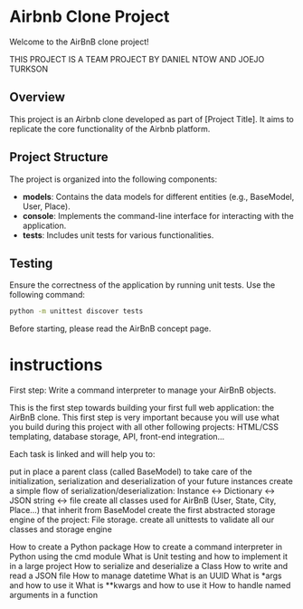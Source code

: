 # Airbnb Clone Project

Welcome to the AirBnB clone project!

THIS PROJECT IS A TEAM PROJECT BY DANIEL NTOW AND JOEJO TURKSON


## Overview
This project is an Airbnb clone developed as part of [Project Title]. It aims to replicate the core functionality of the Airbnb platform.


## Project Structure
The project is organized into the following components:

- **models**: Contains the data models for different entities (e.g., BaseModel, User, Place).
- **console**: Implements the command-line interface for interacting with the application.
- **tests**: Includes unit tests for various functionalities.


## Testing
Ensure the correctness of the application by running unit tests. Use the following command:
```bash
python -m unittest discover tests

```



Before starting, please read the AirBnB concept page.


# instructions
First step: Write a command interpreter to manage your AirBnB objects.

This is the first step towards building your first full web application: the AirBnB clone. This first step is very important because you will use what you build during this project with all other following projects: HTML/CSS templating, database storage, API, front-end integration…

Each task is linked and will help you to:

put in place a parent class (called BaseModel) to take care of the initialization, serialization and deserialization of your future instances
create a simple flow of serialization/deserialization: Instance <-> Dictionary <-> JSON string <-> file
create all classes used for AirBnB (User, State, City, Place…) that inherit from BaseModel
create the first abstracted storage engine of the project: File storage.
create all unittests to validate all our classes and storage engine

How to create a Python package
How to create a command interpreter in Python using the cmd module
What is Unit testing and how to implement it in a large project
How to serialize and deserialize a Class
How to write and read a JSON file
How to manage datetime
What is an UUID
What is *args and how to use it
What is **kwargs and how to use it
How to handle named arguments in a function
